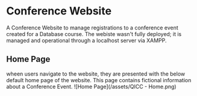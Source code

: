 # Conference Website
A Conference Website to manage registrations to a conference event created for a Database course.
The webiste wasn't fully deployed; it is managed and operational through a localhost server via XAMPP.

## Home Page
wheen users navigate to the website, they are presented with the below default home page of the website. This page contains fictional information about a Conference Event.
![Home Page](/assets/QICC - Home.png)
